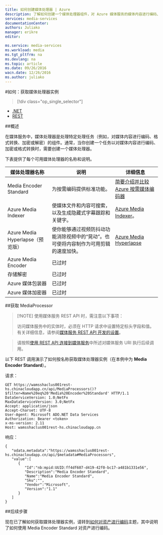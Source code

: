 ```yaml
---
title: 如何创建媒体处理器 | Azure
description: 了解如何创建一个媒体处理器组件，对 Azure 媒体服务的媒体内容进行编码、格式转换、加密或解密。
services: media-services
documentationCenter: 
authors: Juliako
manager: erikre
editor: 

ms.service: media-services
ms.workload: media
ms.tgt_pltfrm: na
ms.devlang: na
ms.topic: article
ms.date: 09/26/2016
wacn.date: 12/26/2016
ms.author: juliako
---
```


#如何：获取媒体处理器实例

> [!div class="op_single_selector"]
- [.NET](./media-services-get-media-processor.md)
- [REST](./media-services-rest-get-media-processor.md)

##概述

在媒体服务中，媒体处理器是处理特定处理任务（例如，对媒体内容进行编码、格式转换、加密或解密）的组件。通常，当你创建一个任务以对媒体内容进行编码、加密或格式转换时，需要创建一个媒体处理器。

下表提供了每个可用媒体处理器的名称和说明。

媒体处理器名称|说明|详细信息
---|---|---
Media Encoder Standard|为按需编码提供标准功能。 |[简要介绍并比较 Azure 按需媒体编码器](./media-services-encode-asset.md)
Azure Media Indexer| 使媒体文件和内容可搜索，以及生成隐藏式字幕跟踪和关键字。|[Azure Media Indexer](./media-services-index-content.md)。
Azure Media Hyperlapse（预览版）|使你能够通过视频防抖动功能消除视频中的“晃动”。也可使将内容制作为可用剪辑的速度加快。|[Azure Media Hyperlapse](./media-services-hyperlapse-content.md)
Azure Media Encoder|已过时
存储解密| 已过时|
Azure 媒体包装器|已过时|
Azure 媒体加密器|已过时|

##获取 MediaProcessor

>[!NOTE] 使用媒体服务 REST API 时，需注意以下事项：
>
>访问媒体服务中的实体时，必须在 HTTP 请求中设置特定标头字段和值。有关详细信息，请参阅[媒体服务 REST API 开发的设置](./media-services-rest-how-to-use.md)。

>请按照[使用 REST API 连接到媒体服务](./media-services-rest-connect-programmatically.md)中所述对媒体服务 URI 执行后续调用。

以下 REST 调用演示了如何按名称获取媒体处理器实例（在本例中为 **Media Encoder Standard**）。

请求：

	GET https://wamsshaclus001rest-hs.chinacloudapp.cn/api/MediaProcessors()?$filter=Name%20eq%20'Media%20Encoder%20Standard' HTTP/1.1
	DataServiceVersion: 1.0;NetFx
	MaxDataServiceVersion: 3.0;NetFx
	Accept: application/json
	Accept-Charset: UTF-8
	User-Agent: Microsoft ADO.NET Data Services
	Authorization: Bearer <token>
	x-ms-version: 2.11
	Host: wamsshaclus001rest-hs.chinacloudapp.cn
	
响应：
		
	{  
	   "odata.metadata":"https://wamsshaclus001rest-hs.chinacloudapp.cn/api/$metadata#MediaProcessors",
	   "value":[  
	      {  
	         "Id":"nb:mpid:UUID:ff4df607-d419-42f0-bc17-a481b1331e56",
	         "Description":"Media Encoder Standard",
	         "Name":"Media Encoder Standard",
	         "Sku":"",
	         "Vendor":"Microsoft",
	         "Version":"1.1"
	      }
	   ]
	}

##后续步骤

现在已了解如何获取媒体处理器实例，请转到[如何对资产进行编码](./media-services-rest-get-started.md)主题，其中说明了如何使用 Media Encoder Standard 对资产进行编码。

<!---HONumber=Mooncake_Quality_Review_1215_2016-->